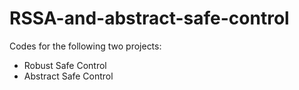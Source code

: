 # RSSA-and-abstract-safe-control

Codes for the following two projects:
- Robust Safe Control
- Abstract Safe Control
